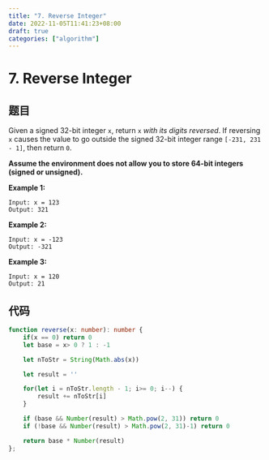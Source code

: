 ```yaml
---
title: "7. Reverse Integer"
date: 2022-11-05T11:41:23+08:00
draft: true
categories: ["algorithm"]
---
```




# 7. Reverse Integer



## 题目



Given a signed 32-bit integer `x`, return `x` *with its digits reversed*. If reversing `x` causes the value to go outside the signed 32-bit integer range `[-231, 231 - 1]`, then return `0`.

**Assume the environment does not allow you to store 64-bit integers (signed or unsigned).**

 

**Example 1:**

```
Input: x = 123
Output: 321
```

**Example 2:**

```
Input: x = -123
Output: -321
```

**Example 3:**

```
Input: x = 120
Output: 21
```

  



## 代码



```typescript
function reverse(x: number): number {
    if(x == 0) return 0
    let base = x> 0 ? 1 : -1

    let nToStr = String(Math.abs(x))

    let result = ''

    for(let i = nToStr.length - 1; i>= 0; i--) {
        result += nToStr[i]
    }

    if (base && Number(result) > Math.pow(2, 31)) return 0
    if (!base && Number(result) > Math.pow(2, 31)-1) return 0

    return base * Number(result)
};
```